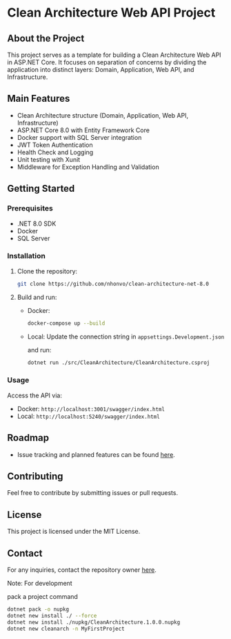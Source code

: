 # Clean Architecture Web API Project

## About the Project

This project serves as a template for building a Clean Architecture Web API in ASP.NET Core. It focuses on separation of concerns by dividing the application into distinct layers: Domain, Application, Web API, and Infrastructure.

## Main Features

- Clean Architecture structure (Domain, Application, Web API, Infrastructure)
- ASP.NET Core 8.0 with Entity Framework Core
- Docker support with SQL Server integration
- JWT Token Authentication
- Health Check and Logging
- Unit testing with Xunit
- Middleware for Exception Handling and Validation

## Getting Started

### Prerequisites

- .NET 8.0 SDK
- Docker
- SQL Server

### Installation

1. Clone the repository:

   ```bash
   git clone https://github.com/nhonvo/clean-architecture-net-8.0
   ```

2. Build and run:

   - Docker:

     ```bash
     docker-compose up --build
     ```

   - Local: Update the connection string in `appsettings.Development.json`

      and run:

     ```bash
     dotnet run ./src/CleanArchitecture/CleanArchitecture.csproj
     ```

### Usage

Access the API via:

- Docker: `http://localhost:3001/swagger/index.html`
- Local: `http://localhost:5240/swagger/index.html`

## Roadmap

- Issue tracking and planned features can be found [here](https://github.com/nhonvo/clean-architecture-net-8.0/issues).

## Contributing

Feel free to contribute by submitting issues or pull requests.

## License

This project is licensed under the MIT License.

## Contact

For any inquiries, contact the repository owner [here](https://github.com/nhonvo).

Note: For development

pack a project command

```bash
dotnet pack -o nupkg
dotnet new install ./ --force
dotnet new install ./nupkg/CleanArchitecture.1.0.0.nupkg
dotnet new cleanarch -n MyFirstProject
```